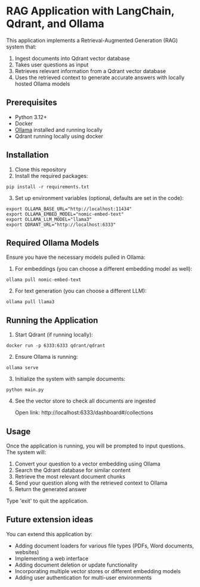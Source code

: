 # RAG Application with LangChain, Qdrant, and Ollama

This application implements a Retrieval-Augmented Generation (RAG) system that:
1. Ingest documents into Qdrant vector database
1. Takes user questions as input
2. Retrieves relevant information from a Qdrant vector database
3. Uses the retrieved context to generate accurate answers with locally hosted Ollama models

## Prerequisites

- Python 3.12+
- Docker
- [Ollama](https://ollama.com/) installed and running locally
- Qdrant running locally using docker

## Installation

1. Clone this repository
2. Install the required packages:
```
pip install -r requirements.txt
```
3. Set up environment variables (optional, defaults are set in the code):
```
export OLLAMA_BASE_URL="http://localhost:11434"
export OLLAMA_EMBED_MODEL="nomic-embed-text"
export OLLAMA_LLM_MODEL="llama3"
export QDRANT_URL="http://localhost:6333"
```

## Required Ollama Models

Ensure you have the necessary models pulled in Ollama:

1. For embeddings (you can choose a different embedding model as well):
```
ollama pull nomic-embed-text
```

2. For text generation (you can choose a different LLM):
```
ollama pull llama3
```

## Running the Application

1. Start Qdrant (if running locally):
```
docker run -p 6333:6333 qdrant/qdrant
```

2. Ensure Ollama is running:
```
ollama serve
```

3. Initialize the system with sample documents:
```
python main.py
```

4. See the vector store to check all documents are ingested

    Open link: http://localhost:6333/dashboard#/collections

## Usage

Once the application is running, you will be prompted to input questions. The system will:
1. Convert your question to a vector embedding using Ollama
2. Search the Qdrant database for similar content
3. Retrieve the most relevant document chunks
4. Send your question along with the retrieved context to Ollama
5. Return the generated answer

Type 'exit' to quit the application.

## Future extension ideas

You can extend this application by:
- Adding document loaders for various file types (PDFs, Word documents, websites)
- Implementing a web interface
- Adding document deletion or update functionality
- Incorporating multiple vector stores or different embedding models
- Adding user authentication for multi-user environments
